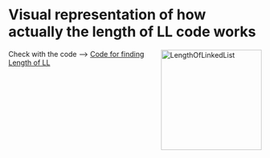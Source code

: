 
<h1>Visual representation of how actually the length of LL code works</h1>
<img align="right" width=200px alt="LengthOfLinkedList" src="https://drive.google.com/file/d/1nCJnVX6schs-vQMbL7O-TceIzZ6nV9qp/view?usp=sharing" />
<p>Check with the code --> <a href="https://github.com/gunal-01/c--Prac/blob/main/linkedlist/length-of-LL.c%2B%2B">Code for finding Length of LL</a></p>

